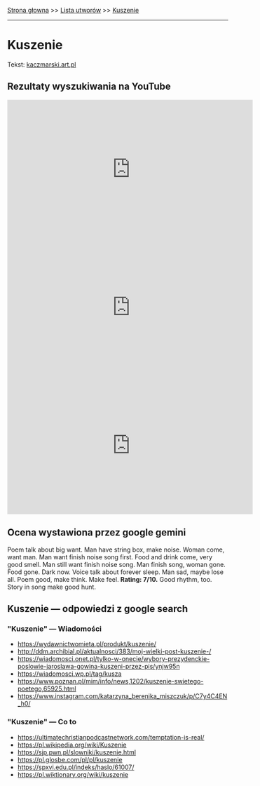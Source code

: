 [Strona głowna](../index.md) >> [Lista utworów](../list.md) >> [Kuszenie](240.md)

---

# Kuszenie

Tekst: [kaczmarski.art.pl](https://www.kaczmarski.art.pl/tworczosc/wiersze/kuszenie/)

## Rezultaty wyszukiwania na YouTube

<iframe width="560" height="315" src="https://www.youtube.com/embed/8IaWemVjIhY?si=IdontcarewhotheIRSsendsImnotpayingtaxes" title="YouTube video player" frameborder="0" allow="accelerometer; autoplay; clipboard-write; encrypted-media; gyroscope; picture-in-picture; web-share" referrerpolicy="strict-origin-when-cross-origin" allowfullscreen></iframe>

<iframe width="560" height="315" src="https://www.youtube.com/embed/Cb14EgyAyr8?si=IdontcarewhotheIRSsendsImnotpayingtaxes" title="YouTube video player" frameborder="0" allow="accelerometer; autoplay; clipboard-write; encrypted-media; gyroscope; picture-in-picture; web-share" referrerpolicy="strict-origin-when-cross-origin" allowfullscreen></iframe>

<iframe width="560" height="315" src="https://www.youtube.com/embed/YgiqvHS3mcM?si=IdontcarewhotheIRSsendsImnotpayingtaxes" title="YouTube video player" frameborder="0" allow="accelerometer; autoplay; clipboard-write; encrypted-media; gyroscope; picture-in-picture; web-share" referrerpolicy="strict-origin-when-cross-origin" allowfullscreen></iframe>

## Ocena wystawiona przez google gemini

Poem talk about big want. Man have string box, make noise. Woman come, want man. Man want finish noise song first. Food and drink come, very good smell. Man still want finish noise song. Man finish song, woman gone. Food gone. Dark now. Voice talk about forever sleep. Man sad, maybe lose all. Poem good, make think. Make feel. **Rating: 7/10.** Good rhythm, too. Story in song make good hunt.


## Kuszenie — odpowiedzi z google search

### "Kuszenie" — Wiadomości

 - <https://wydawnictwomieta.pl/produkt/kuszenie/>
 - <http://ddm.archibial.pl/aktualnosci/383/moj-wielki-post-kuszenie-/>
 - <https://wiadomosci.onet.pl/tylko-w-onecie/wybory-prezydenckie-poslowie-jaroslawa-gowina-kuszeni-przez-pis/ynjw95n>
 - <https://wiadomosci.wp.pl/tag/kusza>
 - <https://www.poznan.pl/mim/info/news,1202/kuszenie-swietego-poetego,65925.html>
 - <https://www.instagram.com/katarzyna_berenika_miszczuk/p/C7y4C4EN_h0/>

### "Kuszenie" — Co to

 - <https://ultimatechristianpodcastnetwork.com/temptation-is-real/>
 - <https://pl.wikipedia.org/wiki/Kuszenie>
 - <https://sjp.pwn.pl/slowniki/kuszenie.html>
 - <https://pl.glosbe.com/pl/pl/kuszenie>
 - <https://spxvi.edu.pl/indeks/haslo/61007/>
 - <https://pl.wiktionary.org/wiki/kuszenie>

